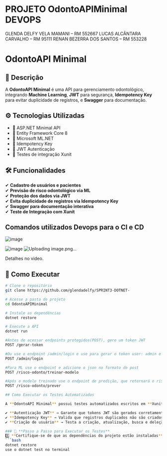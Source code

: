 # PROJETO OdontoAPIMinimal DEVOPS 
GLENDA DELFY VELA MAMANI – RM 552667 LUCAS ALCÂNTARA CARVALHO – RM 95111 RENAN BEZERRA DOS SANTOS – RM 553228
# OdontoAPI Minimal 

## 📖 Descrição
A **OdontoAPI Minimal** é uma API para gerenciamento odontológico, integrando **Machine Learning**, **JWT** para segurança, **Idempotency Key** para evitar duplicidade de registros, e **Swagger** para documentação.

## ⚙️ Tecnologias Utilizadas
- 🔹 ASP.NET Minimal API
- 🔹 Entity Framework Core 8
- 🔹 Microsoft ML.NET
- 🔹 Idempotency Key
- 🔹 JWT Autenticação
- 🔹 Testes de integração Xunit

## 🛠️ Funcionalidades
✔ **Cadastro de usuários e pacientes**  
✔ **Previsão de risco odontológico via ML**  
✔ **Proteção dos dados via JWT**  
✔ **Evita duplicidade de registros via Idempotency Key**  
✔ **Swagger para documentação interativa**  
✔ **Teste de Integração com Xunit**  

## Comandos utilizados Devops para o CI e CD 

![image](https://github.com/user-attachments/assets/7a13fadc-093b-478d-9f9a-26ed28796ff9)

![image](https://github.com/user-attachments/assets/7baf3b62-638d-4587-a2f3-4ab1933061e4)
![Uploading image.png…]()


Detalhes no video.
## 🚀 Como Executar
```bash
# Clone o repositório
git clone https://github.com/glendadelfy/SPRINT3-DOTNET-

# Acesse a pasta do projeto
cd OdontoAPIMinimal

# Instale as dependências
dotnet restore

# Execute a API
dotnet run

#Antes de acessar endpoints protegidos(POST), gere um token JWT
POST /gerar-token

#Ou use o endpoint /admin/login e use para gerar o token user: admin e senha: 123456
POST /admin/login

#Para ML use o endpoint e adicione o json no formato do post
POST /risco-odonto/treinar-modelo

#Após o modelo treinado use o endpoint de predição, que retornará o risco odontológico
POST /risco-odonto/prever

## Como Executar os Testes Automatizados

A **OdontoAPI Minimal** possui testes automatizados escritos em **Xunit**, garantindo estabilidade e confiabilidade das funcionalidades implementadas. Os testes cobrem áreas essenciais como:

✔ **Autenticação JWT** → Garante que tokens JWT são gerados corretamente e protegem endpoints.  
✔ **Idempotency Key** → Valida que registros duplicados não são criados ao receber requisições repetidas.  
✔ **Criação de usuário** → Testa a criação, atualização, busca e deleção de usuários.

### 📌 **Passo a Passo para Executar os Testes**
1️⃣ **Certifique-se de que as dependências do projeto estão instaladas**
```bash
dotnet restore
use o dotnet test no terminal

